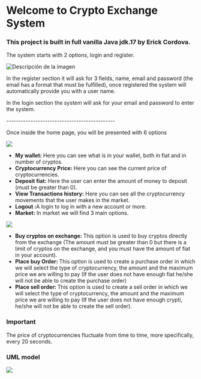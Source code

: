 <h1>Welcome to Crypto Exchange System</h1>
<h3>This project is built in full vanilla Java jdk.17 by Erick Cordova.</h3>
<p>The system starts with 2 options, login and register.</p>
<img src="https://github.com/user-attachments/assets/2c432392-f369-4513-b701-e5981557709a" alt="Descripción de la imagen" align="center"/>

<p>In the register section it will ask for 3 fields, name, email and password (the email has a format that must be fulfilled), once registered the system will automatically provide you with a user name.</p>
<p>In the login section the system will ask for your email and password to enter the system.</p>

<label>---------------------------------------------</label>

<p>Once inside the home page, you will be presented with 6 options</p>
<img src="https://github.com/user-attachments/assets/8fa67b7a-cf0a-481b-9ce4-acab25a92daf">
<ul>
  <li><b>My wallet:</b> Here you can see what is in your wallet, both in fiat and in number of cryptos.</li>
  <li><b>Cryptocurrency Price:</b> Here you can see the current price of cryptocurrencies.</li>
  <li><b>Deposit fiat:</b> Here the user can enter the amount of money to deposit (must be greater than 0).</li>
  <li><b>View Transactions history:</b> Here you can see all the cryptocurrency movements that the user makes in the market.</li>
  <li><b>Logout :</b>A login to log in with a new account or more.</li>
  <li><b>Market:</b> In market we will find 3 main options. </li>
</ul>
    <img src="https://github.com/user-attachments/assets/6c1790ef-3231-41a7-ba49-1f99f66af3cf">
<ul>
  <li><b>Buy cryptos on exchange: </b>This option is used to buy cryptos directly from the exchange (The amount must be greater than 0 but there is a limit of cryptos on the exchange, and you must have the amount of fiat in your account).</li>
  <li><b>Place buy Order: </b>This option is used to create a purchase order in which we will select the type of cryptocurrency, the amount and the maximum price we are willing to pay (If the user does not have enough fiat he/she will not be able to create the purchase order)</li>
  <li><b>Place sell order: </b>This option is used to create a sell order in which we will select the type of cryptocurrency, the amount and the maximum price we are willing to pay (If the user does not have enough crypti, he/she will not be able to create the sell order).</li>
</ul>

<h3>Important</h3>
<p>The price of cryptocurrencies fluctuate from time to time, more specifically, every 20 seconds.</p>

<h3>UML model</h3>
<img src="hhtps://github.com/user-attachments/assets/d8f15431-9786-4899-bad4-f383bf32c7d0"> 
